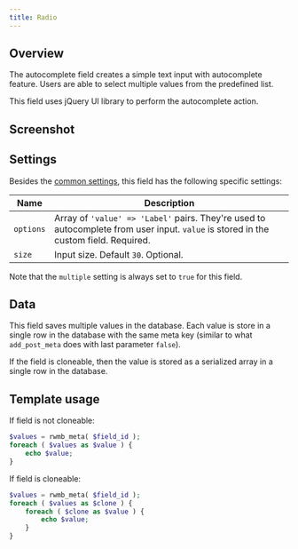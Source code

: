 ```yaml
---
title: Radio
---
```


## Overview

The autocomplete field creates a simple text input with autocomplete feature. Users are able to select multiple values from the predefined list.

This field uses jQuery UI library to perform the autocomplete action.

## Screenshot

## Settings

Besides the [common settings](/fields/), this field has the following specific settings:

Name | Description
--- | ---
`options` | Array of `'value' => 'Label'` pairs. They're used to autocomplete from user input. `value` is stored in the custom field. Required.
`size` | Input size. Default `30`. Optional.

Note that the `multiple` setting is always set to `true` for this field.

## Data

This field saves multiple values in the database. Each value is store in a single row in the database with the same meta key (similar to what `add_post_meta` does with last parameter `false`).

If the field is cloneable, then the value is stored as a serialized array in a single row in the database.

## Template usage

If field is not cloneable:

```php
$values = rwmb_meta( $field_id );
foreach ( $values as $value ) {
	echo $value;
}
```

If field is cloneable:

```php
$values = rwmb_meta( $field_id );
foreach ( $values as $clone ) {
	foreach ( $clone as $value ) {
		echo $value;
	}
}
```